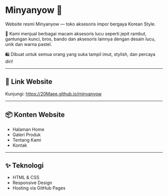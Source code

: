 # Minyanyow 🌼

Website resmi Minyanyow — toko aksesoris impor bergaya Korean Style.

💫 Kami menjual berbagai macam aksesoris lucu seperti jepit rambut, gantungan kunci, bros, bando dan aksesoris lainnya dengan desain lucu, unik dan warna pastel.

🛍️ Dibuat untuk semua orang yang suka tampil imut, stylish, dan percaya diri!

---

## 🔗 Link Website

Kunjungi: https://20Maee.github.io/minyanyow

---

## 📦 Konten Website

- Halaman Home
- Galeri Produk
- Tentang Kami
- Kontak

---

## ✨ Teknologi

- HTML & CSS
- Responsive Design
- Hosting via GitHub Pages

